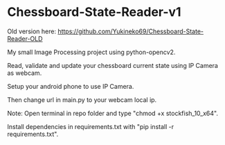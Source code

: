 # Chessboard-State-Reader-v1

Old version here: https://github.com/Yukineko69/Chessboard-State-Reader-OLD

My small Image Processing project using python-opencv2.

Read, validate and update your chessboard current state using IP Camera as webcam.

Setup your android phone to use IP Camera.

Then change url in main.py to your webcam local ip.

Note:
Open terminal in repo folder and type "chmod +x stockfish_10_x64".

Install dependencies in requirements.txt with "pip install -r requirements.txt".
